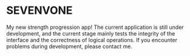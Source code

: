 # SEVENVONE
My new strength progression app! The current application is still under development, and the current stage mainly tests the integrity of the interface and the correctness of logical operations. If you encounter problems during development, please contact me.
